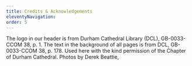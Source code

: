 ```yaml
---
title: Credits & Acknowledgements
eleventyNavigation:
order: 5
---
```


The logo in our header is from Durham Cathedral Library (DCL), GB-0033-CCOM 38, p. 1. The text in the background of all pages is from DCL, GB-0033-CCOM 38, p. 178. Used here with the kind permission of the Chapter of Durham Cathedral. Photos by Derek Beattie,
